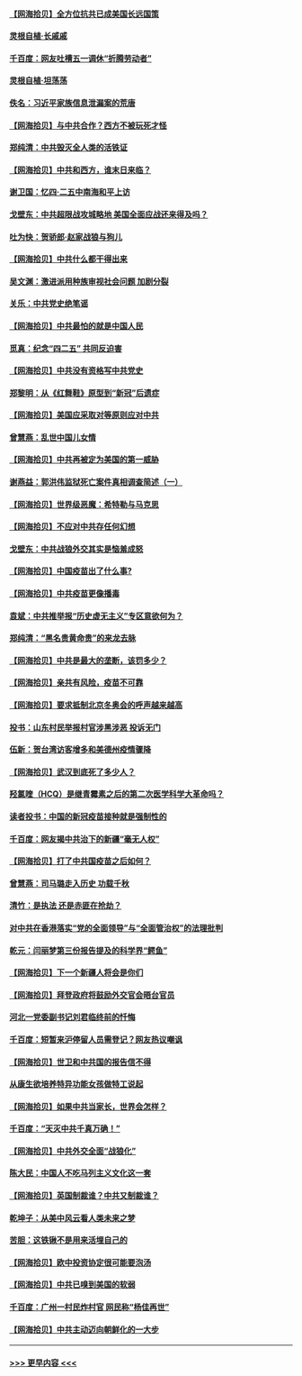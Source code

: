 #### [【网海拾贝】全方位抗共已成美国长远国策](../pages/nsc993/n12906878.md?t=04270652) 
#### [灵根自植‧长戚戚](../pages/nsc993/n12905585.md?t=04270652) 
#### [千百度：网友吐槽五一调休“折腾劳动者”](../pages/nsc993/n12905934.md?t=04270652) 
#### [灵根自植‧坦荡荡](../pages/nsc993/n12905562.md?t=04270652) 
#### [佚名：习近平家族信息泄漏案的荒唐](../pages/nsc993/n12904705.md?t=04270652) 
#### [【网海拾贝】与中共合作？西方不被玩死才怪](../pages/nsc993/n12903873.md?t=04270652) 
#### [郑纯清：中共毁灭全人类的活铁证](../pages/nsc993/n12903785.md?t=04270652) 
#### [【网海拾贝】中共和西方，谁末日来临？](../pages/nsc993/n12903482.md?t=04270652) 
#### [谢卫国：忆四‧二五中南海和平上访](../pages/nsc993/n12902192.md?t=04270652) 
#### [戈壁东：中共超限战攻城略地 美国全面应战还来得及吗？](../pages/nsc993/n12902297.md?t=04270652) 
#### [吐为快：贺骄郎‧赵家战狼与狗儿](../pages/nsc993/n12902280.md?t=04270652) 
#### [【网海拾贝】中共什么都干得出来](../pages/nsc993/n12897500.md?t=04270652) 
#### [吴文渊：激进派用种族审视社会问题 加剧分裂](../pages/nsc993/n12893881.md?t=04270652) 
#### [关乐：中共党史绝笔谣](../pages/nsc993/n12897270.md?t=04270652) 
#### [【网海拾贝】中共最怕的就是中国人民](../pages/nsc993/n12894705.md?t=04270652) 
#### [觅真：纪念“四二五” 共同反迫害](../pages/nsc993/n12894553.md?t=04270652) 
#### [【网海拾贝】中共没有资格写中共党史](../pages/nsc993/n12892231.md?t=04270652) 
#### [郑黎明：从《红舞鞋》原型到“新冠”后遗症](../pages/nsc993/n12890469.md?t=04270652) 
#### [【网海拾贝】美国应采取对等原则应对中共](../pages/nsc993/n12889176.md?t=04270652) 
#### [曾慧燕：乱世中国儿女情](../pages/nsc993/n12887931.md?t=04270652) 
#### [【网海拾贝】中共再被定为美国的第一威胁](../pages/nsc993/n12887580.md?t=04270652) 
#### [谢燕益：郭洪伟监狱死亡案件真相调查简述（一）](../pages/nsc993/n12885648.md?t=04270652) 
#### [【网海拾贝】世界级恶魔：希特勒与马克思](../pages/nsc993/n12884062.md?t=04270652) 
#### [【网海拾贝】不应对中共存任何幻想](../pages/nsc993/n12881460.md?t=04270652) 
#### [戈壁东：中共战狼外交其实是恼羞成怒](../pages/nsc993/n12880392.md?t=04270652) 
#### [【网海拾贝】中国疫苗出了什么事?](../pages/nsc993/n12879124.md?t=04270652) 
#### [【网海拾贝】中共疫苗更像播毒](../pages/nsc993/n12876631.md?t=04270652) 
#### [袁斌：中共推举报“历史虚无主义”专区意欲何为？](../pages/nsc993/n12876530.md?t=04270652) 
#### [郑纯清：“黑名贵黄命贵”的来龙去脉](../pages/nsc993/n12875589.md?t=04270652) 
#### [【网海拾贝】中共是最大的垄断，该罚多少？](../pages/nsc993/n12874006.md?t=04270652) 
#### [【网海拾贝】亲共有风险，疫苗不可靠](../pages/nsc993/n12872224.md?t=04270652) 
#### [【网海拾贝】要求抵制北京冬奥会的呼声越来越高](../pages/nsc993/n12868962.md?t=04270652) 
#### [投书：山东村民举报村官涉黑涉恶 投诉无门](../pages/nsc993/n12869726.md?t=04270652) 
#### [伍新：贺台湾访客增多和美德州疫情骤降](../pages/nsc993/n12865651.md?t=04270652) 
#### [【网海拾贝】武汉到底死了多少人？](../pages/nsc993/n12863707.md?t=04270652) 
#### [羟氯喹（HCQ）是继青霉素之后的第二次医学科学大革命吗？](../pages/nsc993/n12638564.md?t=04270652) 
#### [读者投书：中国的新冠疫苗接种就是强制性的](../pages/nsc993/n12859932.md?t=04270652) 
#### [千百度：网友揭中共治下的新疆“毫无人权”](../pages/nsc993/n12858385.md?t=04270652) 
#### [【网海拾贝】打了中共国疫苗之后如何？](../pages/nsc993/n12857866.md?t=04270652) 
#### [曾慧燕：司马璐走入历史 功载千秋](../pages/nsc993/n12856996.md?t=04270652) 
#### [清竹：是执法 还是赤匪在抢劫？](../pages/nsc993/n12856952.md?t=04270652) 
#### [对中共在香港落实“党的全面领导”与“全面管治权”的法理批判](../pages/nsc993/n12856929.md?t=04270652) 
#### [乾元：闫丽梦第三份报告提及的科学界“鳄鱼”](../pages/nsc993/n12855985.md?t=04270652) 
#### [【网海拾贝】下一个新疆人将会是你们](../pages/nsc993/n12855864.md?t=04270652) 
#### [【网海拾贝】拜登政府将鼓励外交官会晤台官员](../pages/nsc993/n12853615.md?t=04270652) 
#### [河北一党委副书记刘君临终前的忏悔](../pages/nsc993/n12849420.md?t=04270652) 
#### [千百度：短暂来沪停留人员需登记？网友热议嘲讽](../pages/nsc993/n12853497.md?t=04270652) 
#### [【网海拾贝】世卫和中共国的报告信不得](../pages/nsc993/n12850902.md?t=04270652) 
#### [从康生欲培养特异功能女孩做特工说起](../pages/nsc993/n12849289.md?t=04270652) 
#### [【网海拾贝】如果中共当家长，世界会怎样？](../pages/nsc993/n12848436.md?t=04270652) 
#### [千百度：“天灭中共千真万确！”](../pages/nsc993/n12845659.md?t=04270652) 
#### [【网海拾贝】中共外交全面“战狼化”](../pages/nsc993/n12845607.md?t=04270652) 
#### [陈大民：中国人不吃马列主义文化这一套](../pages/nsc993/n12842496.md?t=04270652) 
#### [【网海拾贝】英国制裁谁？中共又制裁谁？](../pages/nsc993/n12840909.md?t=04270652) 
#### [乾坤子：从美中风云看人类未来之梦](../pages/nsc993/n12840590.md?t=04270652) 
#### [苦胆：这铁锹不是用来活埋自己的](../pages/nsc993/n12839512.md?t=04270652) 
#### [【网海拾贝】欧中投资协定很可能要泡汤](../pages/nsc993/n12835122.md?t=04270652) 
#### [【网海拾贝】中共已嗅到美国的软弱](../pages/nsc993/n12832411.md?t=04270652) 
#### [千百度：广州一村民炸村官 网民称“杨佳再世”](../pages/nsc993/n12832380.md?t=04270652) 
#### [【网海拾贝】中共主动迈向朝鲜化的一大步](../pages/nsc993/n12829887.md?t=04270652) 

----
#### [ >>> 更早内容 <<< ](../indexes/nsc993-earlier.md)
